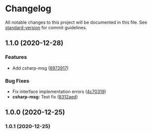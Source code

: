# Changelog

All notable changes to this project will be documented in this file. See [standard-version](https://github.com/conventional-changelog/standard-version) for commit guidelines.

## 1.1.0 (2020-12-28)


### Features

* Add csharp-msg ([8973917](https://github.com/BayesTech/msg/commit/897391785a6064043719167bd8a1ad92dba410ba))


### Bug Fixes

* Fix interface implementation errors ([4c70319](https://github.com/BayesTech/msg/commit/4c703190641b5b5ec3c69c56fb3ccbc790f9b3e7))
* **csharp-msg:** Test fix ([8312aed](https://github.com/BayesTech/msg/commit/8312aed50cabc39d47adf29f32fe5123b87dc449))

## 1.0.0 (2020-12-25)

### 1.0.1 (2020-12-25)
